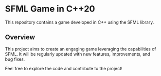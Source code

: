 # SFML Game in C++20

This repository contains a game developed in C++ using the SFML library.

## Overview

This project aims to create an engaging game leveraging the capabilities of SFML. It will be regularly updated with new features, improvements, and bug fixes.

Feel free to explore the code and contribute to the project!
